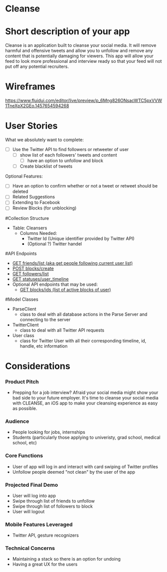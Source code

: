 # Cleanse

# Short description of your app
Cleanse is an application built to cleanse your social media. It will remove harmful and offensive tweets and allow you to unfollow and remove any content that is potentially damaging for viewers. This app will allow your feed to look more professional and interview ready so that your feed will not put off any potential recruiters.  

# Wireframes
https://www.fluidui.com/editor/live/preview/p_6Mng826ONsacWTC5pxVVW1TneXpX2GEo.1457654594268

# User Stories
What we absolutely want to complete:
* [ ] Use the Twitter API to find followers or retweeter of user
  * [ ] show list of each followers' tweets and content
    * [ ] have an option to unfollow and block
  * [ ] Create blacklist of tweets
    
Optional Features: 
* [ ] Have an option to confirm whether or not a tweet or retweet should be deleted 
* [ ] Related Suggestions
* [ ] Extending to Facebook
* [ ] Review Blocks (for unblocking)

#Collection Structure
* Table: Cleansers
  * Columns Needed:
    * Twitter Id (Unique identifier provided by Twitter API)
    * (Optional ?) Twitter handel

#API Endpoints
* <a href="https://dev.twitter.com/rest/reference/get/friends/list">GET friends/list (aka get people following current user list) </a>
* <a href="https://dev.twitter.com/rest/reference/post/blocks/create">POST blocks/create</a>
* <a href="https://dev.twitter.com/rest/reference/get/followers/list">GET followers/list</a>
* <a href="https://dev.twitter.com/rest/reference/get/statuses/user_timeline">GET statuses/user_timeline</a>
* Optional API endpoints that may be used:
  * <a href="https://dev.twitter.com/rest/reference/get/blocks/ids">GET blocks/ids (list of active blocks of user)</a>

#Model Classes
* ParseClient
  * class to deal with all database actions in the Parse Server and connecting to the server
* TwitterClient
  * class to deal with all Twitter API requests
* User class
  * class for Twitter User with all their corresponding timeline, id, handle, etc information

# Considerations
### Product Pitch
* Prepping for a job interview? Afraid your social media might show your bad side to your future employer. It's time to cleanse your social media with CLEANSE, an iOS app to make your cleansing experience as easy as possible. 

### Audience
* People looking for jobs, internships
* Students (particularly those applying to univeristy, grad school, medical school, etc)

### Core Functions
* User of app will log in and interact with card swiping of Twitter profiles
* Unfollow people deemed "not clean" by the user of the app

### Projected Final Demo
* User will log into app
* Swipe through list of friends to unfollow
* Swipe through list of followers to block
* User will logout

### Mobile Features Leveraged
* Twitter API, gesture recognizers 

### Technical Concerns
* Maintaining a stack so there is an option for undoing
* Having a great UX for the users